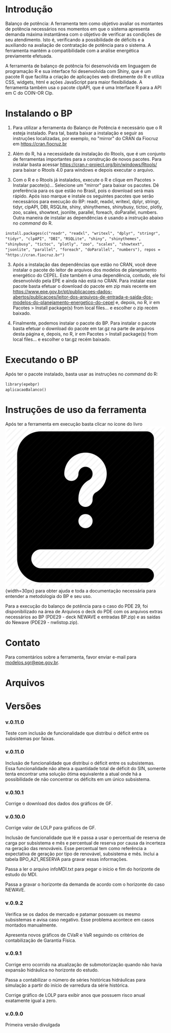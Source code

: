 # Introdu&ccedil;&atilde;o 

Balan&ccedil;o de pot&ecirc;ncia: A ferramenta tem como objetivo avaliar os montantes de pot&ecirc;ncia necess&aacute;rios nos momentos em que o sistema apresenta demanda m&aacute;xima instant&acirc;nea com o objetivo de verificar as condi&ccedil;&otilde;es de seu atendimento. Isto &eacute;, verificando a possibilidade de d&eacute;ficits e a auxiliando na avalia&ccedil;&atilde;o de contrata&ccedil;&atilde;o de pot&ecirc;ncia para o sistema. A ferramenta mant&eacute;m a compatibilidade com a an&aacute;lise energ&eacute;tica previamente efetuada.

A ferramenta de balan&ccedil;o de pot&ecirc;ncia foi desenvolvida em linguagem de programa&ccedil;&atilde;o R e sua interface foi desenvolvida com Shiny, que &eacute; um pacote R que facilita a cria&ccedil;&atilde;o de aplica&ccedil;&otilde;es web diretamente do R e utiliza CSS, widgets, html e a&ccedil;&otilde;es JavaScript para maior flexibilidade. A ferramenta tamb&eacute;m usa o pacote clpAPI, que &eacute; uma Interface R para a API em C do COIN-OR Clp.

# Instalando o BP 

1.  Para utilizar a ferramenta do Balan&ccedil;o de Pot&ecirc;ncia &eacute; necess&aacute;rio que o R esteja instalado. Para tal, basta baixar a instala&ccedil;&atilde;o e seguir as instru&ccedil;&otilde;es localizadas, por exemplo, no "mirror" do CRAN da Fiocruz em https://cran.fiocruz.br

2.  Al&eacute;m do R, h&aacute; a necessidade da instala&ccedil;&atilde;o do Rtools, que &eacute; um conjunto de ferramentas importantes para a constru&ccedil;&atilde;o de novos pacotes. Para instalar basta acessar https://cran.r-project.org/bin/windows/Rtools/ para baixar o Rtools 4.0 para windows e depois executar o arquivo. 

2.  Com o R e o Rtools j&aacute; instalados, execute o R e clique em Pacotes > Instalar pacote(s)... Selecione um "mirror" para baixar os pacotes. D&ecirc; prefer&ecirc;ncia para os que est&atilde;o no Brasil, pois o download ser&aacute; mais r&aacute;pido. Ap&oacute;s isso marque e instale os seguintes pacotes que ser&atilde;o necess&aacute;rios para execu&ccedil;&atilde;o do BP: readr, readxl, writexl, dplyr, stringr, tidyr, clpAPI, DBI, RSQLite, shiny, shinythemes, shinybusy, tictoc, plotly, zoo, scales, showtext, jsonlite, parallel, foreach, doParallel, numbers. Outra maneira de instalar as depend&ecirc;ncias &eacute; usando a instru&ccedil;&atilde;o abaixo no *command* do R. 

`install.packages(c("readr", "readxl", "writexl", "dplyr", "stringr", "tidyr", "clpAPI", "DBI",`
`"RSQLite", "shiny", "shinythemes", "shinybusy", "tictoc", "plotly", "zoo", "scales", "showtext",`
`"jsonlite", "parallel", "foreach", "doParallel", "numbers"), repos = "https://cran.fiocruz.br")`

3. Ap&oacute;s a instala&ccedil;&atilde;o das depend&ecirc;ncias que est&atilde;o no CRAN, voc&ecirc; deve instalar o pacote do leitor de arquivos dos modelos de planejamento energ&eacute;tico do CEPEL. Este tamb&eacute;m &eacute; uma depend&ecirc;ncia, contudo, ele foi desenvolvido pela EPE e ainda n&atilde;o est&aacute; no CRAN. Para instalar esse pacote basta efetuar o download do pacote em zip mais recente em https://www.epe.gov.br/pt/publicacoes-dados-abertos/publicacoes/leitor-dos-arquivos-de-entrada-e-saida-dos-modelos-do-planejamento-energetico-do-cepel e, depois, no R, ir em Pacotes > Install package(s) from local files... e escolher o zip rec&eacute;m baixado.

4. Finalmente, podemos instalar o pacote do BP. Para instalar o pacote basta efetuar o download do pacote em tar.gz na parte de arquivos desta p&aacute;gina e, depois, no R, ir em Pacotes > Install package(s) from local files... e escolher o tar.gz rec&eacute;m baixado. 

# Executando o BP

Ap&oacute;s ter o pacote instalado, basta usar as instru&ccedil;&otilde;es no *command* do R:

`library(epebpr)`    
`aplicacaoBalanco()` 

# Instru&ccedil;&otilde;es de uso da ferramenta 

Ap&oacute;s ter a ferramenta em execu&ccedil;&atilde;o basta clicar no &iacute;cone do livro ![](inst/appBalanco/www/imagens/logo-wiki.png){width=30px} para obter ajuda e toda a documenta&ccedil;&atilde;o necess&aacute;ria para entender a metodologia do BP e seu uso. 

Para a execu&ccedil;&atilde;o do balan&ccedil;o de pot&ecirc;ncia para o caso do PDE 29, foi disponibilizado na &aacute;rea de Arquivos o deck do PDE com os arquivos extras necess&aacute;rios ao BP (PDE29 - deck NEWAVE e entradas BP.zip) e as sa&iacute;das do Newave (PDE29 - nwlistop.zip). 

# Contato
Para coment&aacute;rios sobre a ferramenta, favor enviar e-mail para modelos.sgr@epe.gov.br.

# Arquivos 

# Vers&otilde;es

### v.0.11.0
Teste com inclus&atilde;o de funcionalidade que distribui o d&eacute;ficit entre os subsistemas por faixas.

### v.0.11.0
Inclus&atilde;o de funcionalidade que distribui o d&eacute;ficit entre os subsistemas. Essa funcionalidade n&atilde;o altera a quantidade total de d&eacute;ficit do SIN, somente tenta encontrar uma solu&ccedil;&atilde;o &oacute;tima equivalente a atual onde h&aacute; a possibilidade de n&atilde;o concentrar os d&eacute;ficits em um &uacute;nico subsistema.

### v.0.10.1
Corrige o download dos dados dos gr&aacute;ficos de GF.

### v.0.10.0
Corrige valor de LOLP para gr&aacute;ficos de GF.

Inclus&atilde;o de funcionalidade que l&ecirc; e passa a usar o percentual de reserva de carga por subsistema e m&ecirc;s e percentual de reserva por causa da incerteza na gera&ccedil;&atilde;o das renov&aacute;veis. Esse percentual tem como refer&ecirc;ncia a expectativa de gera&ccedil;&atilde;o por tipo de renov&aacute;vel, subsistema e m&ecirc;s. Inclui a tabela BPO_A21_RESERVA para gravar essas informa&ccedil;&otilde;es.

Passa a ler o arquivo infoMDI.txt para pegar o in&iacute;cio e fim do horizonte de estudo do MDI.

Passa a gravar o horizonte da demanda de acordo com o horizonte do caso NEWAVE.

### v.0.9.2
Verifica se os dados de mercado e patamar possuem os mesmo subsistemas e avisa caso negativo. Esse problema acontece em casos montados manualmente.

Apresenta novos gr&aacute;ficos de CVaR e VaR seguindo os crit&eacute;rios de contabiliza&ccedil;&atilde;o de Garantia F&iacute;sica.

### v.0.9.1
Corrige erro ocorrido na atualiza&ccedil;&atilde;o de submotoriza&ccedil;&atilde;o quando n&atilde;o havia expans&atilde;o hidr&aacute;ulica no horizonte do estudo.

Passa a contabilizar o n&uacute;mero de s&eacute;ries hist&oacute;ricas hidr&aacute;ulicas para simula&ccedil;&atilde;o a partir do in&iacute;cio de varredura da s&eacute;rie hist&oacute;rica.

Corrige gr&aacute;fico de LOLP para exibir anos que possuem risco anual exatamente igual a zero.

### v.0.9.0

Primeira vers&atilde;o divulgada 